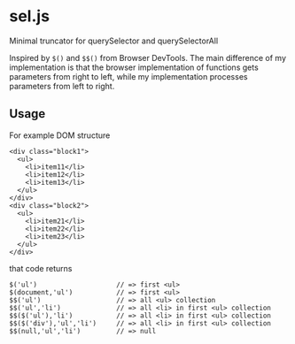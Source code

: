 # sel.js
Minimal truncator for querySelector and querySelectorAll

Inspired by `$()` and `$$()` from Browser DevTools. The main difference of my implementation is that the browser implementation of functions gets parameters from right to left, while my implementation processes parameters from left to right.

## Usage

For example DOM structure

    <div class="block1">
      <ul>
        <li>item11</li>
        <li>item12</li>
        <li>item13</li>
      </ul>
    </div>
    <div class="block2">
      <ul>
        <li>item21</li>
        <li>item22</li>
        <li>item23</li>
      </ul>
    </div>

that code returns

    $('ul')                    // => first <ul>
    $(document,'ul')           // => first <ul>
    $$('ul')                   // => all <ul> collection
    $$('ul','li')              // => all <li> in first <ul> collection
    $$($('ul'),'li')           // => all <li> in first <ul> collection
    $$($('div'),'ul','li')     // => all <li> in first <ul> collection
    $$(null,'ul','li')         // => null
